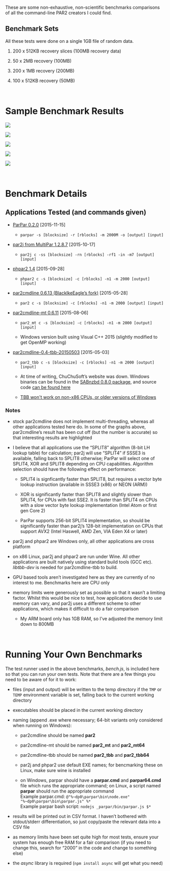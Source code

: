 These are some non-exhaustive, non-scientific benchmarks comparisons of all the
command-line PAR2 creators I could find.

Benchmark Sets
--------------

All these tests were done on a single 1GB file of random data.

1.  200 x 512KB recovery slices (100MB recovery data)

2.  50 x 2MB recovery (100MB)

3.  200 x 1MB recovery (200MB)

4.  100 x 512KB recovery (50MB)

 

Sample Benchmark Results
========================

![](<i5-3570.png>)

![](<A7750.png>)

![](<T2310.png>)

![](<i3-4160.png>)

![](<AllwinnerH3.png>)

 

Benchmark Details
=================

Applications Tested (and commands given)
----------------------------------------

-   [ParPar 0.2.0](<https://github.com/animetosho/parpar>) [2015-11-15]

    -   `parpar -s [blocksize] -r [rblocks] -m 2000M -o [output] [input]`

-   [par2j from MultiPar 1.2.8.7](<http://hp.vector.co.jp/authors/VA021385>)
    [2015-10-17]

    -   `par2j c -ss [blocksize] -rn [rblocks] -rf1 -in -m7 [output] [input]`

-   [phpar2 1.4](<http://www.paulhoule.com/phpar2/index.php>) [2015-09-28]

    -   `phpar2 c -s [blocksize] -c [rblocks] -n1 -m 2000 [output] [input]`

-   [par2cmdline 0.6.13 (BlackIkeEagle’s
    fork)](<https://github.com/Parchive/par2cmdline>) [2015-05-28]

    -   `par2 c -s [blocksize] -c [rblocks] -n1 -m 2000 [output] [input]`

-   [par2cmdline-mt 0.6.11](<https://github.com/jkansanen/par2cmdline-mt>)
    [2015-08-06]

    -   `par2_mt c -s [blocksize] -c [rblocks] -n1 -m 2000 [output] [input]`

    -   Windows version built using Visual C++ 2015 (slightly modified to get
        OpenMP working)

-   [par2cmdline-0.4-tbb-20150503](<https://web.archive.org/web/20150516233245/www.chuchusoft.com/par2_tbb/download.html>)
    [2015-05-03]

    -   `par2_tbb c -s [blocksize] -c [rblocks] -n1 -m 2000 [output] [input]`

    -   At time of writing, ChuChuSoft’s website was down. Windows binaries can
        be found in the [SABnzbd 0.8.0
        package](<https://sourceforge.net/projects/sabnzbdplus/files/>), and
        source code [can be found
        here](<https://github.com/jcfp/par2tbb-chuchusoft-sources/releases/>)

    -   [TBB won't work on non-x86 CPUs, or older versions of
        Windows](<https://www.threadingbuildingblocks.org/system-requirements>)

### Notes

-   stock par2cmdline does not implement multi-threading, whereas all other
    applications tested here do. In some of the graphs above, par2cmdline’s
    result has been cut off (but the number is accurate) so that interesting
    results are highlighted

-   I believe that all applications use the “SPLIT8” algorithm (8-bit LH lookup
    table) for calculation; par2j will use “SPLIT4” if SSSE3 is available,
    falling back to SPLIT8 otherwise; ParPar will select one of SPLIT4, XOR and
    SPLIT8 depending on CPU capabilities. Algorithm selection should have the
    following effect on performance:

    -   SPLIT4 is signficantly faster than SPLIT8, but requires a vector byte
        lookup instruction (available in SSSE3 (x86) or NEON (ARM))

    -   XOR is significantly faster than SPLIT8 and slightly slower than SPLIT4,
        for CPUs with fast SSE2. It is faster than SPLIT4 on CPUs with a slow
        vector byte lookup implementation (Intel Atom or first gen Core 2)

    -   ParPar supports 256-bit SPLIT4 implementation, so should be
        significantly faster than par2j’s 128-bit implementation on CPUs that
        support AVX2 (Intel Haswell, AMD Zen, VIA Eden X4 or later)

-   par2j and phpar2 are Windows only, all other applications are cross platform

-   on x86 Linux, par2j and phpar2 are run under Wine. All other applications
    are built natively using standard build tools (GCC etc). *libtbb-dev* is
    needed for par2cmdline-tbb to build.

-   GPU based tools aren’t investigated here as they are currently of no
    interest to me. Benchmarks here are CPU only

-   memory limits were generously set as possible so that it wasn’t a limiting
    factor. Whilst this would be nice to test, how applications decide to use
    memory can vary, and par2j uses a different scheme to other applications,
    which makes it difficult to do a fair comparison

    -   My ARM board only has 1GB RAM, so I’ve adjusted the memory limit down to
        800MB

 

Running Your Own Benchmarks
===========================

The test runner used in the above benchmarks, *bench.js*, is included here so
that you can run your own tests. Note that there are a few things you need to be
aware of for it to work:

-   files (input and output) will be written to the temp directory if the `TMP`
    or `TEMP` environment variable is set, falling back to the current working
    directory

-   executables should be placed in the current working directory

-   naming (append .exe where necessary; 64-bit variants only considered when
    running on Windows):

    -   par2cmdline should be named **par2**

    -   par2cmdline-mt should be named **par2\_mt** and **par2\_mt64**

    -   par2cmdline-tbb should be named **par2\_tbb** and **par2\_tbb64**

    -   par2j and phpar2 use default EXE names; for bencmarking these on Linux,
        make sure wine is installed

    -   on Windows, parpar should have a **parpar.cmd** and **parpar64.cmd**
        file which runs the appropriate command; on Linux, a script named
        **parpar** should run the appropriate command  
        Example parpar.cmd: `@"%~dp0\parpar\bin\node.exe"
        "%~dp0\parpar\bin\parpar.js" %*`  
        Example parpar bash script: `nodejs _parpar/bin/parpar.js $*`

-   results will be printed out in CSV format. I haven’t bothered with
    stdout/stderr differentiation, so just copy/paste the relevant data into a
    CSV file

-   as memory limits have been set quite high for most tests, ensure your system
    has enough free RAM for a fair comparison (if you need to change this,
    search for “2000” in the code and change to something else)

-   the *async* library is required (`npm install async` will get what you need)
